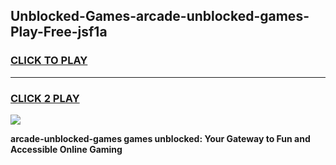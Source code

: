 
## Unblocked-Games-arcade-unblocked-games-Play-Free-jsf1a
<h3>
<a href="https://premium76.site?title=arcade-unblocked-games&ref=17A">CLICK TO PLAY</a></h3>
<hr>

<h3>
<a href="https://premium76.site?title=arcade-unblocked-games&ref=17A">CLICK 2 PLAY</a>
  
</h3>

<a href="https://premium76.site?title=arcade-unblocked-games&ref=17A"><img src="https://clearcache.store/games.png"></a>


**arcade-unblocked-games games unblocked: Your Gateway to Fun and Accessible Online Gaming**
